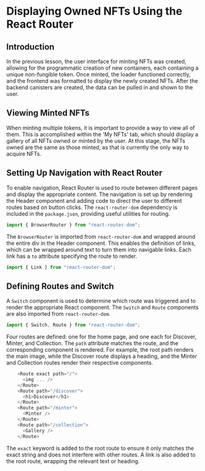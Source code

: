 # Displaying Owned NFTs Using the React Router

## Introduction

In the previous lesson, the user interface for minting NFTs was created, allowing for the programmatic creation of new containers, each containing a unique non-fungible token. Once minted, the loader functioned correctly, and the frontend was formatted to display the newly created NFTs. After the backend canisters are created, the data can be pulled in and shown to the user.

## Viewing Minted NFTs

When minting multiple tokens, it is important to provide a way to view all of them. This is accomplished within the 'My NFTs' tab, which should display a gallery of all NFTs owned or minted by the user. At this stage, the NFTs owned are the same as those minted, as that is currently the only way to acquire NFTs.

## Setting Up Navigation with React Router

To enable navigation, React Router is used to route between different pages and display the appropriate content. The navigation is set up by rendering the Header component and adding code to direct the user to different routes based on button clicks. The `react-router-dom` dependency is included in the `package.json`, providing useful utilities for routing.

```js
import { BrowserRouter } from "react-router-dom";
```

The `BrowserRouter` is imported from `react-router-dom` and wrapped around the entire div in the Header component. This enables the definition of links, which can be wrapped around text to turn them into navigable links. Each link has a `to` attribute specifying the route to render.

```js
import { Link } from "react-router-dom";
```

## Defining Routes and Switch

A `Switch` component is used to determine which route was triggered and to render the appropriate React component. The `Switch` and `Route` components are also imported from `react-router-dom`.

```js
import { Switch, Route } from "react-router-dom";
```

Four routes are defined: one for the home page, and one each for Discover, Minter, and Collection. The `path` attribute matches the route, and the corresponding component is rendered. For example, the root path renders the main image, while the Discover route displays a heading, and the Minter and Collection routes render their respective components.

```js
    <Route exact path="/">
      <img ... />
    </Route>
    <Route path="/discover">
      <h1>Discover</h1>
    </Route>
    <Route path="/minter">
      <Minter />
    </Route>
    <Route path="/collection">
      <Gallery />
    </Route>
```

The `exact` keyword is added to the root route to ensure it only matches the exact string and does not interfere with other routes. A link is also added to the root route, wrapping the relevant text or heading.
